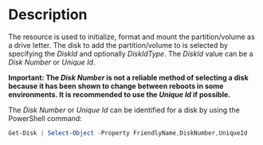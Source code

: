 # Description

The resource is used to initialize, format and mount the partition/volume as a drive
letter.
The disk to add the partition/volume to is selected by specifying the _DiskId_ and
optionally _DiskIdType_.
The _DiskId_ value can be a _Disk Number_ or _Unique Id_.

**Important: The _Disk Number_ is not a reliable method of selecting a disk because
it has been shown to change between reboots in some environments.
It is recommended to use the _Unique Id_ if possible.**

The _Disk Number_ or _Unique Id_ can be identified for a disk by using the PowerShell
command:

```powershell
Get-Disk | Select-Object -Property FriendlyName,DiskNumber,UniqueId
```

